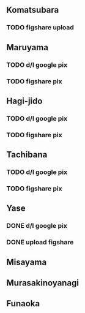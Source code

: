 ## Komatsubara
### TODO figshare upload
## Maruyama
### TODO d/l google pix
### TODO figshare pix
## Hagi-jido
### TODO d/l google pix
### TODO figshare pix
## Tachibana
### TODO d/l google pix
### TODO figshare pix
## Yase
### DONE d/l google pix
### DONE upload figshare
## Misayama
## Murasakinoyanagi
## Funaoka
##
